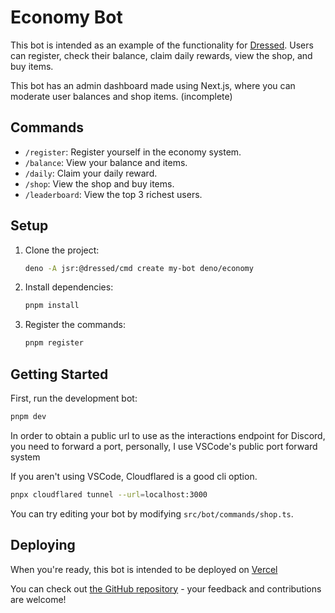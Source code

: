 # Economy Bot

This bot is intended as an example of the functionality for
[Dressed](https://dressed.vercel.app). Users can register, check their balance,
claim daily rewards, view the shop, and buy items.

This bot has an admin dashboard made using Next.js, where you can moderate user balances and shop items. (incomplete)

## Commands

- `/register`: Register yourself in the economy system.
- `/balance`: View your balance and items.
- `/daily`: Claim your daily reward.
- `/shop`: View the shop and buy items.
- `/leaderboard`: View the top 3 richest users.

## Setup

1. Clone the project:
   ```sh
   deno -A jsr:@dressed/cmd create my-bot deno/economy
   ```

2. Install dependencies:
   ```sh
   pnpm install
   ```

3. Register the commands:
   ```sh
   pnpm register
   ```

## Getting Started

First, run the development bot:

```sh
pnpm dev
```

In order to obtain a public url to use as the interactions endpoint for Discord,
you need to forward a port, personally, I use VSCode's public port forward
system

If you aren't using VSCode, Cloudflared is a good cli option.

```sh
pnpx cloudflared tunnel --url=localhost:3000
```

You can try editing your bot by modifying `src/bot/commands/shop.ts`.

## Deploying

When you're ready, this bot is intended to be deployed on [Vercel](https://vercel.com)

You can check out
[the GitHub repository](https://github.com/inbestigator/dressed) - your feedback
and contributions are welcome!
